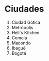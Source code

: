 # Ciudades

1. Ciudad Gótica
2. Metrópolis
3. Hell's Kitchen
4. Comala
5. Macondo
6. Ibagué
7. Bogotá
